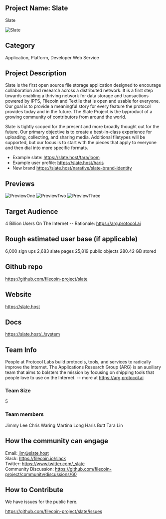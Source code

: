 ## Project Name: Slate
Slate

![Slate](https://user-images.githubusercontent.com/310223/107733317-96cc9a80-6caf-11eb-8ce2-e757cb49bc9d.jpg)

## Category 
Application, Platform, Developer Web Service
<!--developer tooling, application, wallet, infrastructure, etc-->

## Project Description
Slate is the first open source file storage application designed to encourage collaboration and research across a distributed network. It is a first step towards enabling a thriving network for data storage and transactions powered by IPFS, Filecoin and Textile that is open and usable for everyone. Our goal is to provide a meaningful story for every feature the protocol provides today and in the future. The Slate Project is the byproduct of a growing community of contributors from around the world.

Slate is tightly scoped for the present and more broadly thought out for the future. Our primary objective is to create a best-in-class experience for uploading, collecting, and sharing media. Additional filetypes will be supported, but our focus is to start with the pieces that apply to everyone and then dial into more specific formats.

* Example slate: https://slate.host/tara/loom
* Example user profile: https://slate.host/haris
* New brand https://slate.host/narative/slate-brand-identity
<!--Describe your project in a few sentences. -->

## Previews
![PreviewOne](https://user-images.githubusercontent.com/310223/107733389-c7143900-6caf-11eb-9335-820191e15f56.jpg)
![PreviewTwo](https://user-images.githubusercontent.com/310223/107733414-dabf9f80-6caf-11eb-8a2b-8a11af9f0b9a.jpg)
![PreviewThree](https://user-images.githubusercontent.com/310223/107733472-fd51b880-6caf-11eb-9464-8d5ed89af196.jpg)
<!--Add some screenshots to give a preview of your product-->

## Target Audience
4 Billion Users On The Internet -- Rationale: https://arg.protocol.ai
<!--Describe who will be your project's users-->

## Rough estimated user base (if applicable)
6,000 sign ups
2,683 slate pages
25,819 public objects
280.42 GB stored
<!--How many users do you have right now?-->

## Github repo
https://github.com/filecoin-project/slate
<!--Attach a link to your GitHub repo if it's OSS-->

## Website
https://slate.host
<!--Link your website if available-->

## Docs
https://slate.host/_/system
<!--Including a link to your project docs!-->

## Team Info
People at Protocol Labs build protocols, tools, and services to radically improve the Internet. The Applications Research Group (ARG) is an auxiliary team that aims to bolsters the mission by focusing on shipping tools that people love to use on the Internet. -- more at https://arg.protocol.ai
<!-- Introduce your amazing team - how many team members are working on this project and who are they?-->

### Team Size  
5

### Team members  
Jimmy Lee
Chris Waring
Martina Long
Haris Butt
Tara Lin

## How the community can engage
Email: jim@slate.host  
Slack: https://filecoin.io/slack  
Twitter: https://www.twitter.com/_slate  
Community Discussion: https://github.com/filecoin-project/community/discussions/60

## How to Contribute
<!--How can the community contribute to your project?-->
We have issues for the public here.

https://github.com/filecoin-project/slate/issues